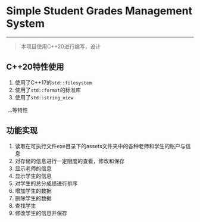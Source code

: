 # Simple Student Grades Management System

---

> 本项目使用C++20进行编写，设计

## C++20特性使用

1. 使用了C++17的`std::filesystem`
2. 使用了`std::format`的标准库
3. 使用了`std::string_view`

​	...等特性

## 功能实现

1. 读取在可执行文件exe目录下的assets文件夹中的各种老师和学生的账户与信息
2. 对存储的信息进行一定限度的查看，修改和保存
3. 显示老师的信息
4. 显示学生的信息
5. 对学生的总分成绩进行排序
6. 增加学生的数据
7. 删除学生的数据
8. 查找学生
9. 修改学生的信息并保存